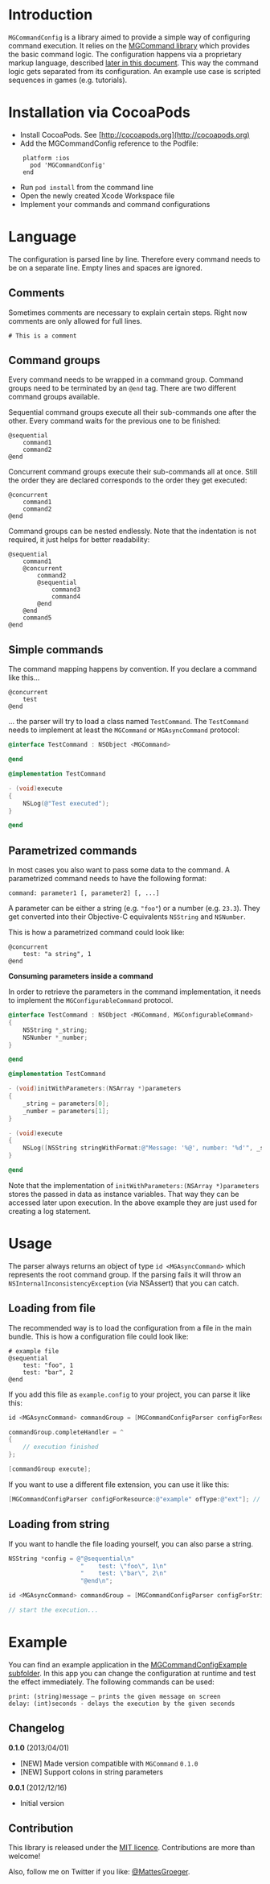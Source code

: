 Introduction
===

`MGCommandConfig` is a library aimed to provide a simple way of configuring command execution. It relies on the [MGCommand library](https://github.com/MattesGroeger/MGCommand) which provides the basic command logic. The configuration happens via a proprietary markup language, described [later in this document](https://github.com/MattesGroeger/MGCommandConfig/edit/master/Readme.md#language). This way the command logic gets separated from its configuration. An example use case is scripted sequences in games (e.g. tutorials).

Installation via CocoaPods
===

- Install CocoaPods. See [http://cocoapods.org](http://cocoapods.org)
- Add the MGCommandConfig reference to the Podfile:
```
    platform :ios
      pod 'MGCommandConfig'
    end
```

- Run `pod install` from the command line
- Open the newly created Xcode Workspace file
- Implement your commands and command configurations

Language
===

The configuration is parsed line by line. Therefore every command needs to be on a separate line. Empty lines and spaces are ignored.

Comments
---

Sometimes comments are necessary to explain certain steps. Right now comments are only allowed for full lines.

    # This is a comment

Command groups
---

Every command needs to be wrapped in a command group. Command groups need to be terminated by an `@end` tag. There are two different command groups available.

Sequential command groups execute all their sub-commands one after the other. Every command waits for the previous one to be finished:

    @sequential
        command1
        command2
    @end

Concurrent command groups execute their sub-commands all at once. Still the order they are declared corresponds to the order they get executed:

    @concurrent
        command1
        command2
    @end

Command groups can be nested endlessly. Note that the indentation is not required, it just helps for better readability:

    @sequential
        command1
        @concurrent
            command2
            @sequential
                command3
                command4
            @end
        @end
        command5
    @end

Simple commands
---

The command mapping happens by convention. If you declare a command like this...

    @concurrent
        test
    @end

... the parser will try to load a class named `TestCommand`. The `TestCommand` needs to implement at least the `MGCommand` or `MGAsyncCommand` protocol:

```objective-c
@interface TestCommand : NSObject <MGCommand>

@end
```

```objective-c
@implementation TestCommand

- (void)execute
{
	NSLog(@"Test executed");
}

@end
```

Parametrized commands
---

In most cases you also want to pass some data to the command. A parametrized command needs to have the following format:

	command: parameter1 [, parameter2] [, ...]

A parameter can be either a string (e.g. `"foo"`) or a number (e.g. `23.3`). They get converted into their Objective-C equivalents `NSString` and `NSNumber`.

This is how a parametrized command could look like:

    @concurrent
        test: "a string", 1
    @end

**Consuming parameters inside a command**

In order to retrieve the parameters in the command implementation, it needs to implement the `MGConfigurableCommand` protocol.

```objective-c
@interface TestCommand : NSObject <MGCommand, MGConfigurableCommand>
{
    NSString *_string;
    NSNumber *_number;
}

@end
```

```objective-c
@implementation TestCommand

- (void)initWithParameters:(NSArray *)parameters
{
    _string = parameters[0];
    _number = parameters[1];
}

- (void)execute
{
    NSLog([NSString stringWithFormat:@"Message: '%@', number: '%d'", _string, [_number integerValue]);
}

@end
```

Note that the implementation of `initWithParameters:(NSArray *)parameters` stores the passed in data as instance variables. That way they can be accessed later upon execution. In the above example they are just used for creating a log statement.

Usage
===

The parser always returns an object of type `id <MGAsyncCommand>` which represents the root command group. If the parsing fails it will throw an `NSInternalInconsistencyException` (via NSAssert) that you can catch.

Loading from file
---

The recommended way is to load the configuration from a file in the main bundle. This is how a configuration file could look like:

    # example file
    @sequential
        test: "foo", 1
        test: "bar", 2
    @end

If you add this file as `example.config` to your project, you can parse it like this:

```objective-c
id <MGAsyncCommand> commandGroup = [MGCommandConfigParser configForResource:@"example"];

commandGroup.completeHandler = ^
{
    // execution finished
};

[commandGroup execute];
```

If you want to use a different file extension, you can use it like this:

```objective-c
[MGCommandConfigParser configForResource:@"example" ofType:@"ext"]; // will load example.ext
```

Loading from string
---

If you want to handle the file loading yourself, you can also parse a string.

```objective-c
NSString *config = @"@sequential\n"
                    "    test: \"foo\", 1\n"
                    "    test: \"bar\", 2\n"
                    "@end\n";

id <MGAsyncCommand> commandGroup = [MGCommandConfigParser configForString:config];

// start the execution...
```

Example
===

You can find an example application in the [MGCommandConfigExample subfolder](https://github.com/MattesGroeger/MGCommandConfig/tree/master/MGCommandConfigExample). In this app you can change the configuration at runtime and test the effect immediately. The following commands can be used:

    print: (string)message – prints the given message on screen
    delay: (int)seconds - delays the execution by the given seconds

## Changelog

**0.1.0** (2013/04/01)

* [NEW] Made version compatible with `MGCommand` `0.1.0`
* [NEW] Support colons in string parameters

**0.0.1** (2012/12/16)

* Initial version

## Contribution

This library is released under the [MIT licence](http://opensource.org/licenses/MIT). Contributions are more than welcome!

Also, follow me on Twitter if you like: [@MattesGroeger](https://twitter.com/MattesGroeger).
